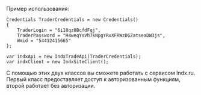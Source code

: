 Пример использования:

```
Credentials TraderCredentials = new Credentials()
{
	TraderLogin = "6i18qz0BcfdFqj",
	TraderPassword = "H4weqYsVh7kNpgYRvXFRWzDGZatseaDW3js",
	Wmid = "54412415665"
};

var indxApi = new IndxTradeApi(TraderCredentials);
var indxClient = new IndxSiteClient();
```

С помощью этих двух классов вы сможете работать с сервисом Indx.ru. Первый класс предоставляет доступ к авторизованным функциям, второй работает без авторизации.